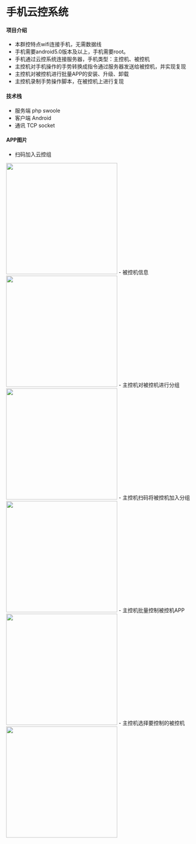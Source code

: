 # 手机云控系统

#### 项目介绍
- 本群控特点wifi连接手机，无需数据线
- 手机需要android5.0版本及以上，手机需要root。
- 手机通过云控系统连接服务器，手机类型：主控机、被控机
- 主控机对手机操作的手势转换成指令通过服务器发送给被控机，并实现复现
- 主控机对被控机进行批量APP的安装、升级、卸载
- 主控机录制手势操作脚本，在被控机上进行复现
#### 技术栈
- 服务端 php swoole 
- 客户端 Android
- 通讯   TCP socket
#### APP图片
- 扫码加入云控组
<img src="http://www.pchmall.com/Public/wx_func/1.jpg"  height = "300" />
- 被控机信息
<img src="http://www.pchmall.com/Public/wx_func/2.jpg"  height = "300" />
- 主控机对被控机进行分组
<img src="http://www.pchmall.com/Public/wx_func/3.jpg"  height = "300" />
- 主控机扫码将被控机加入分组
<img src="http://www.pchmall.com/Public/wx_func/4.jpg"  height = "300" />
- 主控机批量控制被控机APP
<img src="http://www.pchmall.com/Public/wx_func/5.jpg"  height = "300" />
- 主控机选择要控制的被控机
<img src="http://www.pchmall.com/Public/wx_func/6.jpg"  height = "300" />











